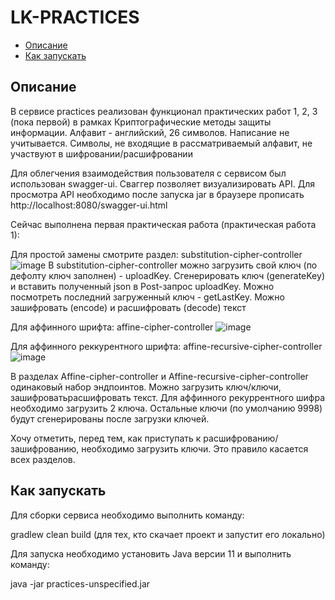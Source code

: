 # LK-PRACTICES

- [Описание](#Описание)
- [Как запускать](#как-запускать)

## Описание

В сервисе practices реализован функционал практических работ 1, 2, 3 (пока первой) в рамках Криптографические методы защиты
информации. Алфавит - английский, 26 символов. Написание не учитывается. Символы, 
не входящие в рассматриваемый алфавит, не участвуют в шифровании/расшифровании

Для облегчения взаимодействия пользователя с сервисом был использован swagger-ui. Сваггер позволяет визуализировать 
API. Для просмотра API необходимо после запуска jar в браузере прописать http://localhost:8080/swagger-ui.html

Сейчас выполнена первая практическая работа (практическая работа 1):

Для простой замены смотрите раздел: substitution-cipher-controller
![image](https://github.com/mariia10/practices/assets/36971375/509f3e95-4b1a-4fe5-ade4-dfeb81a38608)
В substitution-cipher-controller можно загрузить свой ключ (по дефолту ключ заполнен) - uploadKey. Сгенерировать ключ (generateKey)
и вставить полученный json в Post-запрос uploadKey. Можно посмотреть последний загруженный ключ - getLastKey.
Можно зашифровать (encode) и расшифровать (decode) текст

Для аффинного шрифта: affine-cipher-controller
![image](https://github.com/mariia10/practices/assets/36971375/60dec831-3caa-4768-9b62-64e56ce3bbd7)

Для аффинного реккурентного шрифта: affine-recursive-cipher-controller
![image](https://github.com/mariia10/practices/assets/36971375/ef50b328-a121-4711-aea3-bc3a595cc2c5)

В разделах Affine-cipher-controller и Affine-recursive-cipher-controller одинаковый набор эндпоинтов. Можно загрузить ключ/ключи, 
зашифроватьрасшифровать текст. Для аффинного рекуррентного шифра необходимо загрузить 2 ключа.
Остальные ключи (по умолчанию 9998) будут сгенерированы после загрузки ключей.

Хочу отметить, перед тем, как приступать к расшифрованию/зашифрованию, необходимо загрузить ключи. Это правило
касается всех разделов.


## Как запускать

Для сборки сервиса необходимо выполнить команду:

gradlew clean build (для тех, кто скачает проект и запустит его локально)

Для запуска необходимо установить Java версии 11 и выполнить команду:

java -jar practices-unspecified.jar

